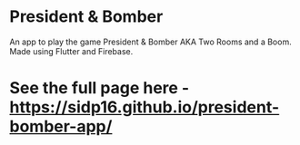 # President & Bomber

An app to play the game President & Bomber AKA Two Rooms and a Boom. Made using Flutter and Firebase.

# See the full page here - https://sidp16.github.io/president-bomber-app/
